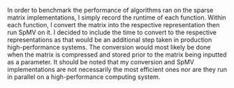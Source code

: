 In order to benchmark the performance of algorithms ran on the sparse matrix implementations, I simply record the runtime of each function. Within each function, I convert the matrix into the respective representation then run SpMV on it. I decided to include the time to convert to the respective representations as that would be an additional step taken in production high-performance systems. The conversion would most likely be done when the matrix is compressed and stored prior to the matrix being inputted as a parameter. It should be noted that my conversion and SpMV implementations are not necessarily the most efficient ones nor are they run in parallel on a high-performance computing system.